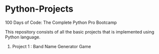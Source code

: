 # Python-Projects
100 Days of Code: The Complete Python Pro Bootcamp

This repository consists of all the basic projects that is implemented using Python language. 
1. Project 1 : Band Name Generator Game
